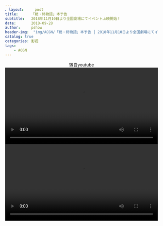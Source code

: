 ```yaml
---
、layout:     post
title:      「続・終物語」本予告
subtitle:   2018年11月10日より全国劇場にてイベント上映開始！
date:       2018-09-28
author:     pshow
header-img:  "img/ACGN/「続・終物語」本予告 │ 2018年11月10日より全国劇場にてイベント上映開始！.mp4_20180928_205457.111.jpg"
catalog: true
categories: 影视
tags:
    - ACGN
---
```


<center>转自youtube</center>



<video width="100%"   controls>

<source src="https://onedrive.live.com/download?cid=707071D089B55657&resid=707071D089B55657%2111700&authkey=AFL5OTWFeN2OyHs" type="video/mp4">

Your browser does not support the video tag.
</video>

<video id="video" controls="" preload="none" width="100%"
        poster="http://media.w3.org/2010/05/sintel/poster.png">
         <source id="mp4" src="https://onedrive.live.com/download?cid=707071D089B55657&resid=707071D089B55657%2111700&authkey=AFL5OTWFeN2OyHs" 
             type="video/mp4">

          <p>Your user agent does not support the HTML5 Video element.</p>

</video>

<video width="100%" controls preload> 
 <source id="mp4" src="https://onedrive.live.com/download?cid=707071D089B55657&resid=707071D089B55657%2111700&authkey=AFL5OTWFeN2OyHs" 
             type="video/mp4">
</video>